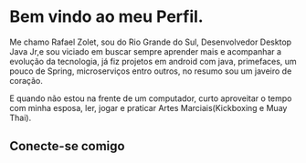 
<div>
    <h1>Bem vindo ao meu Perfil.</h1>
    <p> Me chamo Rafael Zolet, sou do Rio Grande do Sul, Desenvolvedor Desktop Java Jr,e sou viciado em buscar sempre aprender mais e acompanhar a evolução da tecnologia, já fiz projetos em android com java, primefaces, um pouco de Spring, microserviços entro outros, no resumo sou um javeiro de coração.
    </p>
    <p>E quando não estou na frente de um computador, curto aproveitar o tempo com minha esposa, ler, jogar e praticar Artes Marciais(Kickboxing e Muay Thai).
    </p>
</div>
<div>
    <h2>Conecte-se comigo</h2>
   <a href="https://www.linkedin.com/in/rafaelzolet101/" /> 
</div>
<br>
<br>


    


